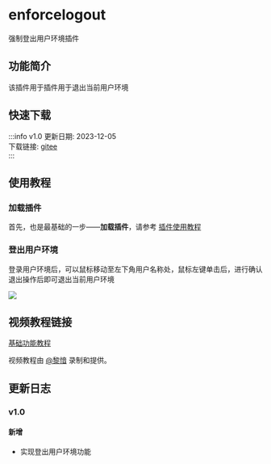 # enforcelogout
强制登出用户环境插件

## 功能简介

该插件用于插件用于退出当前用户环境

## 快速下载

:::info v1.0
更新日期:  2023-12-05<br/>
下载链接: [gitee](https://gitee.com/ticca/d3dx-skin-manage/releases/download/plugins/enforcelogout.zip) <br/>
:::

## 使用教程

### 加载插件
首先，也是最基础的一步——**加载插件**，请参考 [插件使用教程](/help/tutorial-plugins)

### 登出用户环境
登录用户环境后，可以鼠标移动至左下角用户名称处，鼠标左键单击后，进行确认退出操作后即可退出当前用户环境

![](/static/image/56b35314.png)

## 视频教程链接

[基础功能教程](https://www.bilibili.com/video/BV1UM411R7Ed/) 

视频教程由 [@黎愔](/contribution) 录制和提供。

## 更新日志

### v1.0
#### 新增
- 实现登出用户环境功能